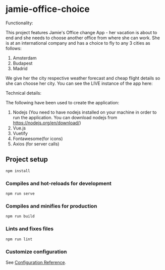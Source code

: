 # jamie-office-choice

Functionality:

This project features Jamie's Office change App - her vacation is about to end and she needs to choose another office from where she can work. She is at an international company and has a choice to fly to any 3 cities as follows:

1. Amsterdam
2. Budapest
3. Madrid

We give her the city respective weather forecast and cheap flight details so she can choose her city.
You can see the LIVE instance of the app here: 

Technical details: 

The following have been used to create the application:
1. Nodejs (You need to have nodejs installed on your machine in order to run the application. You can download nodejs from https://nodejs.org/en/download/)
2. Vue.js
3. Vuetify
4. Fontawesome(for icons)
5. Axios (for server calls)

## Project setup
```
npm install
```

### Compiles and hot-reloads for development
```
npm run serve
```

### Compiles and minifies for production
```
npm run build
```

### Lints and fixes files
```
npm run lint
```

### Customize configuration
See [Configuration Reference](https://cli.vuejs.org/config/).
